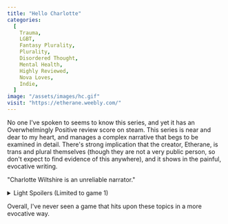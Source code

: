 ```yaml
---
title: "Hello Charlotte"
categories:
  [
    Trauma,
    LGBT,
    Fantasy Plurality,
    Plurality,
    Disordered Thought,
    Mental Health,
    Highly Reviewed,
    Nova Loves,
    Indie,
  ]
image: "/assets/images/hc.gif"
visit: "https://etherane.weebly.com/"
---
```


No one I've spoken to seems to know this series, and yet it has an Overwhelmingly Positive review score on steam. This series is near and dear to my heart, and manages a complex narrative that begs to be examined in detail. There's strong implication that the creator, Etherane, is trans and plural themselves (though they are not a very public person, so don't expect to find evidence of this anywhere), and it shows in the painful, evocative writing.

"Charlotte Wiltshire is an unreliable narrator."

<details><summary>Light Spoilers (Limited to game 1)</summary>The first game begins as a surreal exploration game similar to Yume Nikki. The main character, Charlotte Wiltshire, is implied to have Schizophrenia and, at the end of the first game, is possessed by the spirit of an "Oracle", a Godlike figure. The following games in the series add additional layers of unreliable narration and complexity, turning the series into a painful tale of a mentally ill transgirl, and an intense interrogation of the player.</details>

Overall, I've never seen a game that hits upon these topics in a more evocative way.
